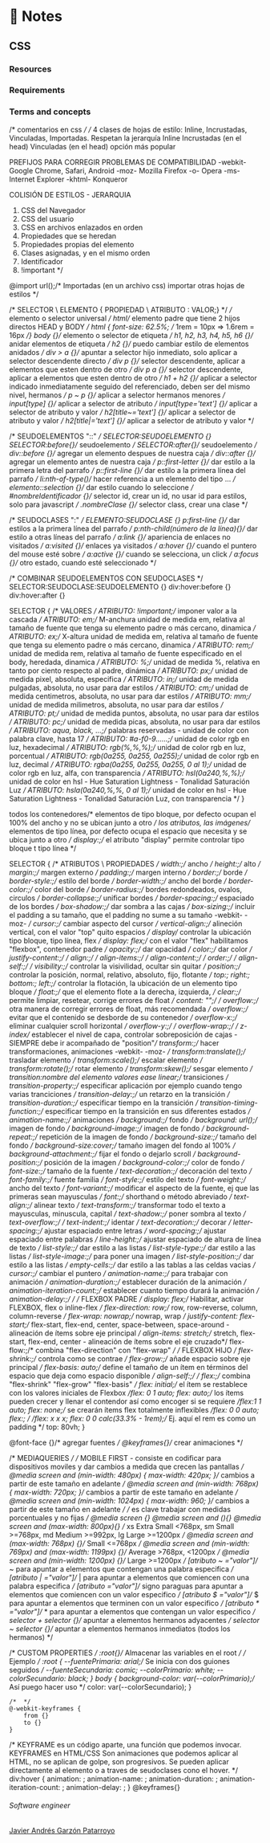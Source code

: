 # :memo: Notes
## CSS
### Resources
### Requirements
### Terms and concepts
/* comentarios en css */
/*
4 clases de hojas de estilo: Inline, Incrustadas, Vinculadas, Importadas.  Respetan la jerarquía
Inline
Incrustadas (en el head)
Vinculadas (en el head) opción más popular

PREFIJOS PARA CORREGIR PROBLEMAS DE COMPATIBILIDAD
-webkit-	Google Chrome, Safari, Android
-moz-		Mozilla Firefox
-o-			Opera
-ms-		Internet Explorer
-khtml-		Konqueror

COLISIÓN DE ESTILOS - JERARQUIA
1. CSS del Navegador
2. CSS del usuario
3. CSS en archivos enlazados en orden
4. Propiedades que se heredan
5. Propiedades propias del elemento
6. Clases asignadas, y en el mismo orden
7. Identificador
8. !important
*/

@import url();/* Importadas (en un archivo css) importar otras hojas de estilos */

/* SELECTOR \ ELEMENTO { PROPIEDAD \ ATRIBUTO : VALOR;} */
*/* elemento o selector universal */
html/* elemento padre que tiene 2 hijos directos HEAD y BODY */
html { font-size: 62.5%; /* 1rem = 10px => 1.6rem = 16px */}
body {}/* elemento o selector de etiqueta */
h1, h2, h3, h4, h5, h6 {}/* anidar elementos de etiqueta */
h2 {}/* puedo cambiar estilo de elementos anidados */
div > a {}/* apuntar a selector hijo inmediato, solo aplicar a selector descendente directo */
div p {}/* selector descendente, aplicar a elementos que esten dentro de otro */
div p a {}/* selector descendente, aplicar a elementos que esten dentro de otro */
h1 + h2 {}/* aplicar a selector indicado inmediatamente seguido del referenciado, deben ser del mismo nivel, hermanos */
p ~ p {}/* aplicar a selector hermanos menores	*/
input[type] {}/* aplicar a selector de atributo */
input[type='text'] {}/* aplicar a selector de atributo y valor */
h2[title~='text'] {}/* aplicar a selector de atributo y valor */
h2[title|='text'] {}/* aplicar a selector de atributo y valor */

/* SEUDOELEMENTOS "::" */
SELECTOR:SEUDOELEMENTO {}
SELECTOR:before{}/* seudoelemento */
SELECTOR:after{}/* seudoelemento */
div::before {}/* agregar un elemento despues de nuestra caja */
div::after {}/* agregar un elemento antes de nuestra caja */
p::first-letter {}/* dar estilo a la primera letra del parrafo */
p::first-line {}/* dar estilo a la primera línea del parrafo */
li:nth-of-type()/* hacer referencia a un elemento del tipo ...  */
elemento::selection {}/* dar estilo cuando lo seleccione */
#nombreIdentificador {}/* selector id, crear un id, no usar id para estilos, solo para javascript */
.nombreClase {}/* selector class, crear una clase */

/* SEUDOCLASES ":" */
ELEMENTO:SEUDOCLASE {}
p:first-line {}/* dar estilos a la primera línea del parrafo */
p:nth-child(número de la línea){}/* dar estilo a otras líneas del parrafo */
a:link {}/* apariencia de enlaces no visitados */
a:visited {}/* enlaces ya visitados */
a:hover {}/* cuando el puntero del mouse esté sobre */
a:active {}/* cuando se selecciona, un click */
a:focus {}/* otro estado, cuando esté seleccionado */

/* COMBINAR SEUDOELEMENTOS CON SEUDOCLASES */
SELECTOR:SEUDOCLASE:SEUDOELEMENTO {}
div:hover:before {}
div:hover:after {}

SELECTOR {
	/* VALORES */
ATRIBUTO: !important;/* imponer valor a la cascada */
ATRIBUTO: em;/* M-anchura unidad de medida em, relativa al tamaño de fuente que tenga su elemento padre o más cercano, dinamica */
ATRIBUTO: ex;/* X-altura unidad de medida em, relativa al tamaño de fuente que tenga su elemento padre o más cercano, dinamica */
ATRIBUTO: rem;/* unidad de medida rem, relativa al tamaño de fuente especificado en el body, heredada, dinamica */
ATRIBUTO: %;/* unidad de medida %, relativa en tanto por ciento respecto al padre, dinámica */
ATRIBUTO: px;/* unidad de medida pixel, absoluta, especifica */
ATRIBUTO: in;/* unidad de medida pulgadas, absoluta, no usar para dar estilos */
ATRIBUTO: cm;/* unidad de medida centimetros, absoluta, no usar para dar estilos */
ATRIBUTO: mm;/* unidad de medida milimetros, absoluta, no usar para dar estilos */
ATRIBUTO: pt;/* unidad de medida puntos, absoluta, no usar para dar estilos */
ATRIBUTO: pc;/* unidad de medida picas, absoluta, no usar para dar estilos */
ATRIBUTO: aqua, black, ...;/* palabras reservadas - unidad de color con palabra clave, hasta 17 */
ATRIBUTO: #a-f0-9......;/* unidad de color rgb en luz, hexadecimal */
ATRIBUTO: rgb(%,%,%);/* unidad de color rgb en luz, porcentual */
ATRIBUTO: rgb(0a255, 0a255, 0a255);/* unidad de color rgb en luz, decimal */
ATRIBUTO: rgba(0a255, 0a255, 0a255, 0 al 1);/* unidad de color rgb en luz, alfa, con transparencia */
ATRIBUTO: hsl(0a240,%,%);/* unidad de color en hsl - Hue Saturation Lightness - Tonalidad Saturación Luz */
ATRIBUTO: hsla(0a240,%,%, 0 al 1);/* unidad de color en hsl - Hue Saturation Lightness - Tonalidad Saturación Luz, con transparencia */
}

todos los contenedores/* elementos de tipo bloque, por defecto ocupan el 100% del ancho y no se ubican junto a otro */
los atributos, las imágenes/* elementos de tipo línea, por defecto ocupa el espacio que necesita y se ubica junto a otro */
display:;/* el atributo "display" permite controlar tipo bloque t tipo línea */

SELECTOR {
	/* ATRIBUTOS \ PROPIEDADES */
	width:;/* ancho */
	height:;/* alto */
	margin:;/* margen externo */
	padding:;/* margen interno */
	border:;/* borde */
	border-style:;/* estilo del borde */
	border-width:;/* ancho del borde */
	border-color:;/* color del borde */
	border-radius:;/* bordes redondeados, ovalos, circulos */
	border-collapse:;/* unificar bordes */
	border-spacing:;/* espaciado de los bordes */
	box-shadow:;/* dar sombra a las cajas */
	box-sizing:;/* incluir el padding a su tamaño, que el padding no sume a su tamaño -webkit- -moz- */
	cursor:;/* cambiar aspecto del cursor  */
	vertical-align:;/* alineción vertical, con el valor "top" quito espacios */
	display/* controlar la ubicación tipo bloque, tipo línea, flex */
	display: flex;/* con el valor "flex" habilitamos "flexbox", contenedor padre */
	opacity:;/* dar opacidad */
	color:;/* dar color */
	justify-content:;/*  */
	align:;/*  */
	align-items:;/*  */
	align-content:;/*  */
	order:;/*  */
	align-self:;/*  */
	visibility:;/* controlar la visivilidad, ocultar sin quitar */
	position:;/* controlar la posición, normal, relativo, absoluto, fijo, flotante */
	top:; right:; bottom:; left:;/* controlar la flotación, la ubicación de un elemento tipo bloque */
	float:;/* que el elemento flote a la derecha, izquierda,  */
	clear:;/* permite limpiar, resetear, corrige errores de float */
	content: "";/*  */
	overflow:;/* otra manera de corregir errores de float, más recomendada */
	overflow:;/* evitar que el contenido se desborde de su contenedor */
	overflow-x:;/* eliminar cualquier scroll horizontal */
	overflow-y:;/*  */
	overflow-wrap:;/*  */
	z-index/* establecer el nivel de capa, controlar sobreposición de cajas - SIEMPRE debe ir acompañado de "position"*/
	transform:;/* hacer transformaciones,  animaciones -webkit- -moz- */
	transform:translate();/* trasladar elemento */
	transform:scale();/* escalar elemento */
	transform:rotate();/* rotar elemento */
	transform:skew();/* sesgar elemento */
	transition:nombre del elemento valores ease linear;/* transiciones */
	transition-property:;/* especificar aplicación por ejemplo cuando tengo varias tranciciones */
	transition-delay:;/* un retarzo en la transición */
	transition-duration:;/* especificar tiempo en la transición */
	transition-timing-function:;/* especificar tiempo en la transición en sus diferentes estados */
	animation-name:;/* animaciones */
	background:;/* fondo */
	background: url();/* imagen de fondo */
	background-image:;/* imagen de fondo */
	background-repeat:;/* repetición de la imagen de fondo */
	background-size:;/* tamaño del fondo */
	background-size:cover;/* tamaño imagen del fondo al 100% */
	background-attachment:;/* fijar el fondo o dejarlo scroll */
	background-position:;/* posición de la imagen */
	background-color:;/* color de fondo */
	font-size:;/* tamaño de la fuente */
	text-decoration:;/* decoración del texto */
	font-family:;/* fuente familia */
	font-style:;/* estilo del texto */
	font-weight:;/* ancho del texto */
	font-variant:;/* modificar el aspecto de la fuente, ej que las primeras sean mayusculas */
	font:;/* shorthand o método abreviado */
	text-align:;/* alinear texto */
	text-transform:;/* transformar todo el texto a mayusculas, minuscula, capital */
	text-shadow:;/* poner sombra al texto */
	text-overflow:;/*  */
	text-indent:;/* identar */
	text-decoration:;/* decorar */
	letter-spacing:;/* ajustar espaciado entre letras */
	word-spacing:;/* ajustar espaciado entre palabras */
	line-height:;/* ajustar espaciado de altura de línea de texto */
	list-style:;/* dar estilo a las listas */
	list-style-type:;/* dar estilo a las listas */
	list-style-image:;/* para poner una imagen */
	list-style-position:;/* dar estilo a las listas */
	empty-cells:;/* dar estilo a las tablas a las celdas vacias */
	cursor:;/* cambiar el puntero */
	animation-name:;/* para trabajar con animación */
	animation-duration:;/* establecer duración de la animación */
	animation-iteration-count:;/* establecer cuanto tiempo durará la animación */
	animation-delay:;/*  */
	/* FLEXBOX PADRE */
	display: flex;/* Habilitar, activar FLEXBOX, flex o inline-flex */
    flex-direction: row;/* row, row-reverse, column, column-reverse */
	flex-wrap: nowrap;/* nowrap, wrap */
    justify-content: flex-start;/* flex-start, flex-end, center, space-between, space-around - alineación de ítems sobre eje principal */
	align-items: stretch;/* stretch, flex-start, flex-end, center - alineación de ítems sobre el eje cruzado*/
	flex-flow:;/* combina "flex-direction" con "flex-wrap" */
	/* FLEXBOX HIJO */
	flex-shrink:;/* controla como se contrae */
	flex-grow:;/* añade espacio sobre eje principal */
	flex-basis: auto;/* define el tamaño de un ítem en términos del espacio que deja como espacio disponible */
	align-self:;/*  */
	flex:;/* combina "flex-shrink" "flex-grow" "flex-basis" */
	flex: initial;/* el ítem se restablece con los valores iniciales de Flexbox */flex: 0 1 auto;
	flex: auto;/* los ítems pueden crecer y llenar el contendor así como encoger si se requiere */flex:1 1 auto;
	flex: none;/* se crearán ítems flex totalmente inflexibles */flex: 0 0 auto;
	flex:; /* <positive-number>*/flex: x x x;
	flex: 0 0 calc(33.3% - 1rem);/* Ej. aquí el rem es como un padding */
	top: 80vh;
}

@font-face {}/* agregar fuentes */
@keyframes{}/* crear animaciones */

/* MEDIAQUERIES */
/* MOBILE FIRST - consiste en codificar para dispositivos moviles y dar cambios a medida que crecen las pantallas */
@media screen and (min-width: 480px) {
	max-width: 420px;
}/* cambios a partir de este tamaño en adelante */
@media screen and (min-width: 768px) {
	max-width: 720px;
}/* cambios a partir de este tamaño en adelante */
@media screen and (min-width: 1024px) {
	max-width: 960;
}/* cambios a partir de este tamaño en adelante */
/* es clave trabajar con medidas porcentuales y no fijas */
@media screen {}
@media screen and (){}
@media screen and (max-width: 800px){}
/* xs Extra Small <768px, sm Small >=768px, md Medium >=992px, lg Large >=1200px */
@media screen and (max-width: 768px) {}/* Small <=768px */
@media screen and (min-width: 769px) and (max-width: 1199px) {}/* Average >768px, <1200px */
@media screen and (min-width: 1200px) {}/* Large >=1200px */
[atributo ~ ="valor"]/* ~ para apuntar a elementos que contengan una palabra especifica */
[atributo | ="valor"]/* | para apuntar a elementos que comiencen con una palabra especifica */
[atributo   ="valor"]/* signo paraguas para apuntar a elementos que comiencen con un valor especifico */
[atributo $ ="valor"]/* $ para apuntar a elementos que terminen con un valor especifico */
[atributo * ="valor"]/* * para apuntar a elementos que contengan un valor especifico */
selector + selector {}/* apuntar a elementos hermanos adyacentes */
selector ~ selector {}/* apuntar a elementos hermanos inmediatos (todos los hermanos) */

/*
CUSTOM PROPERTIES
*/
:root{}/* Almacenar las variables en el root */
/* Ejemplo */
:root {
	--fuentePrimaria: arial;/* Se inicia con dos guiones seguidos */
	--fuenteSecundaria: comic;
	--colorPrimario: white;
	--colorSecundario: black;
}
body {
	background-color: var(--colorPrimario);/* Así puego hacer uso */
	color: var(--colorSecundario);
}

	/*  */
	@-webkit-keyframes {
		from {}
		to {}
	}

/*
	KEYFRAME es un código aparte, una función que podemos invocar.
	KEYFRAMES en HTML/CSS
	Son animaciones que podemos aplicar al HTML, no se aplican de golpe, son progresivos.
	Se pueden aplicar directamente al elemento o a traves de seudoclases cono el hover.
*/
div:hover {
	animation: ;
	animation-name: ;
	animation-duration: ;
	animation-iteration-count: ;
	animation-delay: ;
}
@keyframes{}
###### Software engineer
[Javier Andrés Garzón Patarroyo](https://www.javierandresgp.com)

